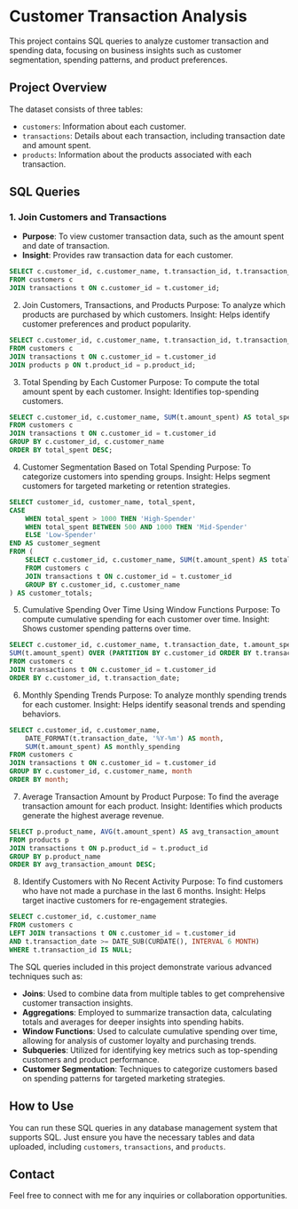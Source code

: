 # Customer Transaction Analysis

This project contains SQL queries to analyze customer transaction and spending data, focusing on business insights such as customer segmentation, spending patterns, and product preferences.

## Project Overview

The dataset consists of three tables: 
- `customers`: Information about each customer.
- `transactions`: Details about each transaction, including transaction date and amount spent.
- `products`: Information about the products associated with each transaction.

## SQL Queries

### 1. Join Customers and Transactions
- **Purpose**: To view customer transaction data, such as the amount spent and date of transaction.
- **Insight**: Provides raw transaction data for each customer.

```sql
SELECT c.customer_id, c.customer_name, t.transaction_id, t.transaction_date, t.amount_spent
FROM customers c
JOIN transactions t ON c.customer_id = t.customer_id;
```

2. Join Customers, Transactions, and Products
Purpose: To analyze which products are purchased by which customers.
Insight: Helps identify customer preferences and product popularity.

```sql
SELECT c.customer_id, c.customer_name, t.transaction_id, t.transaction_date, p.product_name, t.amount_spent
FROM customers c
JOIN transactions t ON c.customer_id = t.customer_id
JOIN products p ON t.product_id = p.product_id;
```

3. Total Spending by Each Customer
Purpose: To compute the total amount spent by each customer.
Insight: Identifies top-spending customers.

```sql
SELECT c.customer_id, c.customer_name, SUM(t.amount_spent) AS total_spent
FROM customers c
JOIN transactions t ON c.customer_id = t.customer_id
GROUP BY c.customer_id, c.customer_name
ORDER BY total_spent DESC;
```

4. Customer Segmentation Based on Total Spending
Purpose: To categorize customers into spending groups.
Insight: Helps segment customers for targeted marketing or retention strategies.

```sql
SELECT customer_id, customer_name, total_spent,
CASE
    WHEN total_spent > 1000 THEN 'High-Spender'
    WHEN total_spent BETWEEN 500 AND 1000 THEN 'Mid-Spender'
    ELSE 'Low-Spender'
END AS customer_segment
FROM (
    SELECT c.customer_id, c.customer_name, SUM(t.amount_spent) AS total_spent
    FROM customers c
    JOIN transactions t ON c.customer_id = t.customer_id
    GROUP BY c.customer_id, c.customer_name
) AS customer_totals;
```

5. Cumulative Spending Over Time Using Window Functions
Purpose: To compute cumulative spending for each customer over time.
Insight: Shows customer spending patterns over time.

```sql
SELECT c.customer_id, c.customer_name, t.transaction_date, t.amount_spent,
SUM(t.amount_spent) OVER (PARTITION BY c.customer_id ORDER BY t.transaction_date) AS cumulative_spent
FROM customers c
JOIN transactions t ON c.customer_id = t.customer_id
ORDER BY c.customer_id, t.transaction_date;
```

6. Monthly Spending Trends
Purpose: To analyze monthly spending trends for each customer.
Insight: Helps identify seasonal trends and spending behaviors.

```sql
SELECT c.customer_id, c.customer_name, 
    DATE_FORMAT(t.transaction_date, '%Y-%m') AS month,
    SUM(t.amount_spent) AS monthly_spending
FROM customers c
JOIN transactions t ON c.customer_id = t.customer_id
GROUP BY c.customer_id, c.customer_name, month
ORDER BY month;
```

7. Average Transaction Amount by Product
Purpose: To find the average transaction amount for each product.
Insight: Identifies which products generate the highest average revenue.

```sql
SELECT p.product_name, AVG(t.amount_spent) AS avg_transaction_amount
FROM products p
JOIN transactions t ON p.product_id = t.product_id
GROUP BY p.product_name
ORDER BY avg_transaction_amount DESC;
```

8. Identify Customers with No Recent Activity
Purpose: To find customers who have not made a purchase in the last 6 months.
Insight: Helps target inactive customers for re-engagement strategies.

```sql
SELECT c.customer_id, c.customer_name
FROM customers c
LEFT JOIN transactions t ON c.customer_id = t.customer_id 
AND t.transaction_date >= DATE_SUB(CURDATE(), INTERVAL 6 MONTH)
WHERE t.transaction_id IS NULL;
```

The SQL queries included in this project demonstrate various advanced techniques such as:

- **Joins**: Used to combine data from multiple tables to get comprehensive customer transaction insights.
- **Aggregations**: Employed to summarize transaction data, calculating totals and averages for deeper insights into spending habits.
- **Window Functions**: Used to calculate cumulative spending over time, allowing for analysis of customer loyalty and purchasing trends.
- **Subqueries**: Utilized for identifying key metrics such as top-spending customers and product performance.
- **Customer Segmentation**: Techniques to categorize customers based on spending patterns for targeted marketing strategies.

## How to Use

You can run these SQL queries in any database management system that supports SQL. Just ensure you have the necessary tables and data uploaded, including `customers`, `transactions`, and `products`.

## Contact

Feel free to connect with me for any inquiries or collaboration opportunities.
